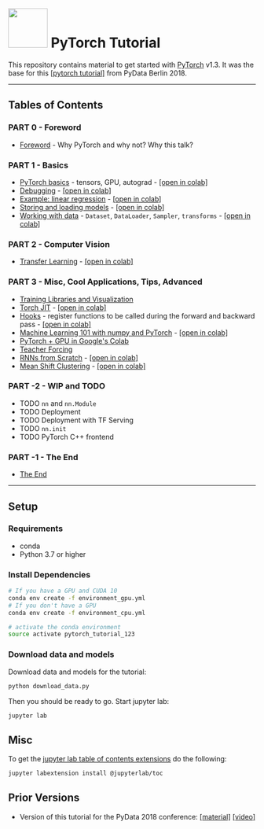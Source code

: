 <img src="notebooks/img/pytorch-logo.png" width="80"> PyTorch Tutorial
================================================================================

This repository contains material to get started with
[PyTorch](https://pytorch.org/) v1.3.
It was the base for this
[[pytorch tutorial]](https://nodata.science/pydata-pytorch-tutorial.html)
from PyData Berlin 2018.

<hr>

Tables of Contents
--------------------------------------------------------------------------------

### PART 0 - Foreword
- [Foreword](notebooks/foreword.ipynb) - Why PyTorch and why not? Why this talk?

### PART 1 - Basics
- [PyTorch basics](notebooks/pytorch_basics.ipynb) - tensors, GPU, autograd -
  [[open in colab]](https://colab.research.google.com/github/sotte/pytorch_tutorial/blob/master/notebooks/pytorch_basics.ipynb)
- [Debugging](notebooks/debugging.ipynb) -
  [[open in colab]](https://colab.research.google.com/github/sotte/pytorch_tutorial/blob/master/notebooks/debugging.ipynb)
- [Example: linear regression](notebooks/lin_reg.ipynb) -
  [[open in colab]](https://colab.research.google.com/github/sotte/pytorch_tutorial/blob/master/notebooks/lin_reg.ipynb)
- [Storing and loading models](notebooks/storing_and_loading_models.ipynb) -
  [[open in colab]](https://colab.research.google.com/github/sotte/pytorch_tutorial/blob/master/notebooks/storing_and_loading_models.ipynb)
- [Working with data](notebooks/working_with_data.ipynb) - `Dataset`, `DataLoader`, `Sampler`, `transforms` -
  [[open in colab]](https://colab.research.google.com/github/sotte/pytorch_tutorial/blob/master/notebooks/working_with_data.ipynb)

### PART 2 - Computer Vision
- [Transfer Learning](notebooks/transfer_learning.ipynb) -
  [[open in colab]](https://colab.research.google.com/github/sotte/pytorch_tutorial/blob/master/notebooks/transfer_learning.ipynb)

### PART 3 - Misc, Cool Applications, Tips, Advanced
- [Training Libraries and Visualization](notebooks/training_libraries.ipynb)
- [Torch JIT](notebooks/torch_jit.ipynb) -
  [[open in colab]](https://colab.research.google.com/github/sotte/pytorch_tutorial/blob/master/notebooks/torch_jit.ipynb)
- [Hooks](notebooks/hooks.ipynb) -
  register functions to be called during the forward and backward pass -
  [[open in colab]](https://colab.research.google.com/github/sotte/pytorch_tutorial/blob/master/notebooks/hooks.ipynb)
- [Machine Learning 101 with numpy and PyTorch](notebooks/machine_learning_101.ipynb) -
  [[open in colab]](https://colab.research.google.com/github/sotte/pytorch_tutorial/blob/master/notebooks/machine_learning_101.ipynb)
- [PyTorch + GPU in Google's Colab](notebooks/0X_pytorch_in_googles_colab.ipynb)
- [Teacher Forcing](notebooks/0X_teacher_forcing.ipynb)
- [RNNs from Scratch](notebooks/rnn_from_scratch.ipynb) -
  [[open in colab]](https://colab.research.google.com/github/sotte/pytorch_tutorial/blob/master/notebooks/rnn_from_scratch.ipynb)
- [Mean Shift Clustering](notebooks/mean_shift_clustering.ipynb) -
  [[open in colab]](https://colab.research.google.com/github/sotte/pytorch_tutorial/blob/master/notebooks/mean_shift_clustering.ipynb)

### PART -2 - WIP and TODO
- TODO `nn` and `nn.Module`
- TODO Deployment
- TODO Deployment with TF Serving
- TODO `nn.init`
- TODO PyTorch C++ frontend

### PART -1 - The End
- [The End](notebooks/the_end.ipynb)

<hr>


Setup
--------------------------------------------------------------------------------

### Requirements

- conda
- Python 3.7 or higher


### Install Dependencies

```bash
# If you have a GPU and CUDA 10
conda env create -f environment_gpu.yml
# If you don't have a GPU
conda env create -f environment_cpu.yml

# activate the conda environment
source activate pytorch_tutorial_123
```

### Download data and models

Download data and models for the tutorial:

```bash
python download_data.py
```

Then you should be ready to go.
Start jupyter lab:

```bash
jupyter lab
```


Misc
--------------------------------------------------------------------------------

To get the
[jupyter lab table of contents extensions](https://github.com/jupyterlab/jupyterlab-toc)
do the following:
```bash
jupyter labextension install @jupyterlab/toc
```

Prior Versions
--------------------------------------------------------------------------------

- Version of this tutorial for the PyData 2018 conference:
  [[material]](https://github.com/sotte/pytorch_tutorial/tree/pydata2018)
  [[video]](https://nodata.science/pydata-pytorch-tutorial.html)
